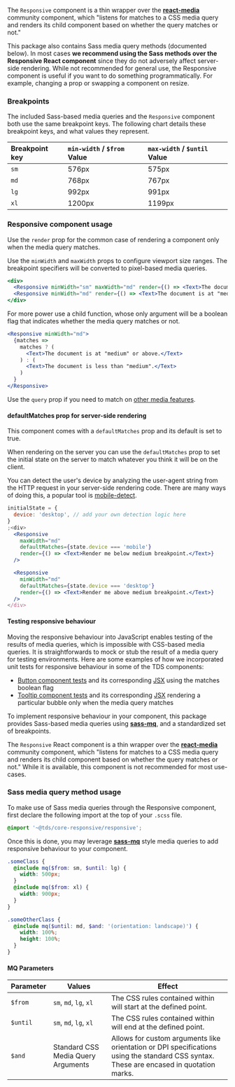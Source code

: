 The `Responsive` component is a thin wrapper over the [**react-media**](https://github.com/ReactTraining/react-media) community
component, which "listens for matches to a CSS media query and renders its child component based on whether the query matches or not."

This package also contains Sass media query methods (documented below). In most cases **we recommend using the Sass methods
over the Responsive React component** since they do not adversely affect server-side rendering. While not recommended for general use, the Responsive component is useful if you want to do something programmatically. For example, changing a prop or swapping a component on resize.

### Breakpoints

The included Sass-based media queries and the `Responsive` component both use the same breakpoint keys. The following chart details these breakpoint keys, and what values they represent.

| Breakpoint key | `min-width` / `$from` Value | `max-width` / `$until` Value |
| :------------- | :-------------------------- | :--------------------------- |
| `sm`           | 576px                       | 575px                        |
| `md`           | 768px                       | 767px                        |
| `lg`           | 992px                       | 991px                        |
| `xl`           | 1200px                      | 1199px                       |

### Responsive component usage

Use the `render` prop for the common case of rendering a component only when the media query matches.

Use the `minWidth` and `maxWidth` props to configure viewport size ranges. The breakpoint specifiers will be converted to pixel-based
media queries.

```jsx
<div>
  <Responsive minWidth="sm" maxWidth="md" render={() => <Text>The document is at "small".</Text>} />
  <Responsive minWidth="md" render={() => <Text>The document is at "medium" or above.</Text>} />
</div>
```

For more power use a child function, whose only argument will be a boolean flag that indicates whether the media query
matches or not.

```jsx
<Responsive minWidth="md">
  {matches =>
    matches ? (
      <Text>The document is at "medium" or above.</Text>
    ) : (
      <Text>The document is less than "medium".</Text>
    )
  }
</Responsive>
```

Use the `query` prop if you need to match on [other media features](https://developer.mozilla.org/en-US/docs/Web/CSS/@media#Media_features).

#### defaultMatches prop for server-side rendering

This component comes with a `defaultMatches` prop and its default is set to true.

When rendering on the server you can use the `defaultMatches` prop to set the initial state on the server to match whatever you think it will be on the client.

You can detect the user's device by analyzing the user-agent string from the HTTP request in your server-side rendering code. There are many ways of doing this, a popular tool is [mobile-detect](https://www.npmjs.com/package/mobile-detect).

```jsx
initialState = {
  device: 'desktop', // add your own detection logic here
}
;<div>
  <Responsive
    maxWidth="md"
    defaultMatches={state.device === 'mobile'}
    render={() => <Text>Render me below medium breakpoint.</Text>}
  />

  <Responsive
    minWidth="md"
    defaultMatches={state.device === 'desktop'}
    render={() => <Text>Render me above medium breakpoint.</Text>}
  />
</div>
```

#### Testing responsive behaviour

Moving the responsive behaviour into JavaScript enables testing of the results of media queries, which is impossible with CSS-based media queries. It is straightforwards to mock or stub the result of a media query for testing environments. Here are some examples of how we incorporated unit tests for responsive behaviour in some of the TDS components:

* [Button component tests](https://github.com/telusdigital/tds/blob/b2108d1074383ba887c5b87a2c3055799937fcd3/packages/Button/__tests__/Button.spec.jsx#L52-L68) and its corresponding [JSX](https://github.com/telusdigital/tds/blob/b2108d1074383ba887c5b87a2c3055799937fcd3/shared/components/BaseButton/BaseButton.jsx#L17-L34) using the matches boolean flag
* [Tooltip component tests](https://github.com/telusdigital/tds/blob/b2108d1074383ba887c5b87a2c3055799937fcd3/packages/Tooltip/__tests__/Tooltip.spec.jsx#L56-L102) and its corresponding [JSX](https://github.com/telusdigital/tds/blob/b2108d1074383ba887c5b87a2c3055799937fcd3/packages/Tooltip/Tooltip.jsx#L81-L108) rendering a particular bubble only when the media query matches

To implement responsive behaviour in your component, this package provides Sass-based media queries using [**sass-mq**](https://github.com/sass-mq/sass-mq), and a standardized set of breakpoints.

The `Responsive` React component is a thin wrapper over the [**react-media**](https://github.com/ReactTraining/react-media) community component, which "listens for matches to a CSS media query and renders its child component based on whether the query matches or not." While it is available, this component is not recommended for most use-cases.

### Sass media query method usage

To make use of Sass media queries through the Responsive component, first declare the following import at the top of your `.scss` file.

```scss
@import '~@tds/core-responsive/responsive';
```

Once this is done, you may leverage [**sass-mq**](https://github.com/sass-mq/sass-mq) style media queries to add responsive behaviour to your component.

```scss
.someClass {
  @include mq($from: sm, $until: lg) {
    width: 500px;
  }
  @include mq($from: xl) {
    width: 900px;
  }
}

.someOtherClass {
  @include mq($until: md, $and: '(orientation: landscape)') {
    width: 100%;
    height: 100%;
  }
}
```

#### MQ Parameters

| Parameter | Values                             | Effect                                                                                                                                  |
| --------- | ---------------------------------- | --------------------------------------------------------------------------------------------------------------------------------------- |
| `$from`   | `sm`, `md`, `lg`, `xl`             | The CSS rules contained within will start at the defined point.                                                                         |
| `$until`  | `sm`, `md`, `lg`, `xl`             | The CSS rules contained within will end at the defined point.                                                                           |
| `$and`    | Standard CSS Media Query Arguments | Allows for custom arguments like orientation or DPI specifications using the standard CSS syntax. These are encased in quotation marks. |
